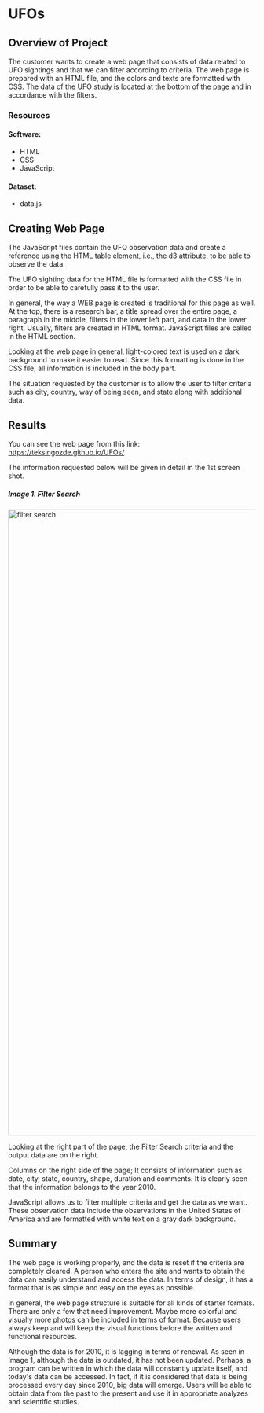 # UFOs

## Overview of Project
The customer wants to create a web page that consists of data related to UFO sightings and that we can filter according to criteria. The web page is prepared with an HTML file, and the colors and texts are formatted with CSS. The data of the UFO study is located at the bottom of the page and in accordance with the filters.

### Resources
#### Software:
- HTML
- CSS
- JavaScript


#### Dataset:
- data.js

## Creating Web Page 
The JavaScript files contain the UFO observation data and create a reference using the HTML table element, i.e., the d3 attribute, to be able to observe the data.

The UFO sighting data for the HTML file is formatted with the CSS file in order to be able to carefully pass it to the user.

In general, the way a WEB page is created is traditional for this page as well. At the top, there is a research bar, a title spread over the entire page, a paragraph in the middle, filters in the lower left part, and data in the lower right. Usually, filters are created in HTML format. JavaScript files are called in the HTML section.

Looking at the web page in general, light-colored text is used on a dark background to make it easier to read. Since this formatting is done in the CSS file, all information is included in the body part.

The situation requested by the customer is to allow the user to filter criteria such as city, country, way of being seen, and state along with additional data.

## Results
You can see the web page from this link: https://teksingozde.github.io/UFOs/

The information requested below will be given in detail in the 1st screen shot.

##### Image 1. Filter Search 
<img width="1274" alt="filter search" src="https://user-images.githubusercontent.com/26927158/205183051-a14c73b4-8d0d-4497-bd5f-41d9bb70c277.png">

Looking at the right part of the page, the Filter Search criteria and the output data are on the right.

Columns on the right side of the page; It consists of information such as date, city, state, country, shape, duration and comments. It is clearly seen that the information belongs to the year 2010.

JavaScript allows us to filter multiple criteria and get the data as we want. These observation data include the observations in the United States of America and are formatted with white text on a gray dark background.

## Summary

The web page is working properly, and the data is reset if the criteria are completely cleared. A person who enters the site and wants to obtain the data can easily understand and access the data. In terms of design, it has a format that is as simple and easy on the eyes as possible.

In general, the web page structure is suitable for all kinds of starter formats. There are only a few that need improvement. Maybe more colorful and visually more photos can be included in terms of format. Because users always keep and will keep the visual functions before the written and functional resources.

Although the data is for 2010, it is lagging in terms of renewal. As seen in Image 1, although the data is outdated, it has not been updated. Perhaps, a program can be written in which the data will constantly update itself, and today's data can be accessed. In fact, if it is considered that data is being processed every day since 2010, big data will emerge. Users will be able to obtain data from the past to the present and use it in appropriate analyzes and scientific studies.



